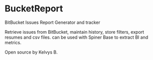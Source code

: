 # BucketReport
BitBucket Issues Report Generator and tracker

Retrieve issues from BitBucket, maintain history,
store filters, export resumes and csv files.
can be used with Spiner Base to extract BI and metrics.

Open source by Kelvys B.
